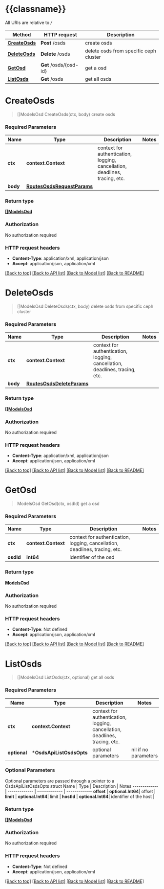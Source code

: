 # {{classname}}

All URIs are relative to */*

Method | HTTP request | Description
------------- | ------------- | -------------
[**CreateOsds**](OsdsApi.md#CreateOsds) | **Post** /osds | create osds
[**DeleteOsds**](OsdsApi.md#DeleteOsds) | **Delete** /osds | delete osds from specific ceph cluster
[**GetOsd**](OsdsApi.md#GetOsd) | **Get** /osds/{osd-id} | get a osd
[**ListOsds**](OsdsApi.md#ListOsds) | **Get** /osds | get all osds

# **CreateOsds**
> []ModelsOsd CreateOsds(ctx, body)
create osds

### Required Parameters

Name | Type | Description  | Notes
------------- | ------------- | ------------- | -------------
 **ctx** | **context.Context** | context for authentication, logging, cancellation, deadlines, tracing, etc.
  **body** | [**RoutesOsdsRequestParams**](RoutesOsdsRequestParams.md)|  | 

### Return type

[**[]ModelsOsd**](*models.Osd.md)

### Authorization

No authorization required

### HTTP request headers

 - **Content-Type**: application/xml, application/json
 - **Accept**: application/json, application/xml

[[Back to top]](#) [[Back to API list]](../README.md#documentation-for-api-endpoints) [[Back to Model list]](../README.md#documentation-for-models) [[Back to README]](../README.md)

# **DeleteOsds**
> []ModelsOsd DeleteOsds(ctx, body)
delete osds from specific ceph cluster

### Required Parameters

Name | Type | Description  | Notes
------------- | ------------- | ------------- | -------------
 **ctx** | **context.Context** | context for authentication, logging, cancellation, deadlines, tracing, etc.
  **body** | [**RoutesOsdsDeleteParams**](RoutesOsdsDeleteParams.md)|  | 

### Return type

[**[]ModelsOsd**](*models.Osd.md)

### Authorization

No authorization required

### HTTP request headers

 - **Content-Type**: application/xml, application/json
 - **Accept**: application/json, application/xml

[[Back to top]](#) [[Back to API list]](../README.md#documentation-for-api-endpoints) [[Back to Model list]](../README.md#documentation-for-models) [[Back to README]](../README.md)

# **GetOsd**
> ModelsOsd GetOsd(ctx, osdId)
get a osd

### Required Parameters

Name | Type | Description  | Notes
------------- | ------------- | ------------- | -------------
 **ctx** | **context.Context** | context for authentication, logging, cancellation, deadlines, tracing, etc.
  **osdId** | **int64**| identifier of the osd | 

### Return type

[**ModelsOsd**](models.Osd.md)

### Authorization

No authorization required

### HTTP request headers

 - **Content-Type**: Not defined
 - **Accept**: application/json, application/xml

[[Back to top]](#) [[Back to API list]](../README.md#documentation-for-api-endpoints) [[Back to Model list]](../README.md#documentation-for-models) [[Back to README]](../README.md)

# **ListOsds**
> []ModelsOsd ListOsds(ctx, optional)
get all osds

### Required Parameters

Name | Type | Description  | Notes
------------- | ------------- | ------------- | -------------
 **ctx** | **context.Context** | context for authentication, logging, cancellation, deadlines, tracing, etc.
 **optional** | ***OsdsApiListOsdsOpts** | optional parameters | nil if no parameters

### Optional Parameters
Optional parameters are passed through a pointer to a OsdsApiListOsdsOpts struct
Name | Type | Description  | Notes
------------- | ------------- | ------------- | -------------
 **offset** | **optional.Int64**| offset | 
 **limit** | **optional.Int64**| limit | 
 **hostId** | **optional.Int64**| identifier of the host | 

### Return type

[**[]ModelsOsd**](*models.Osd.md)

### Authorization

No authorization required

### HTTP request headers

 - **Content-Type**: Not defined
 - **Accept**: application/json, application/xml

[[Back to top]](#) [[Back to API list]](../README.md#documentation-for-api-endpoints) [[Back to Model list]](../README.md#documentation-for-models) [[Back to README]](../README.md)

